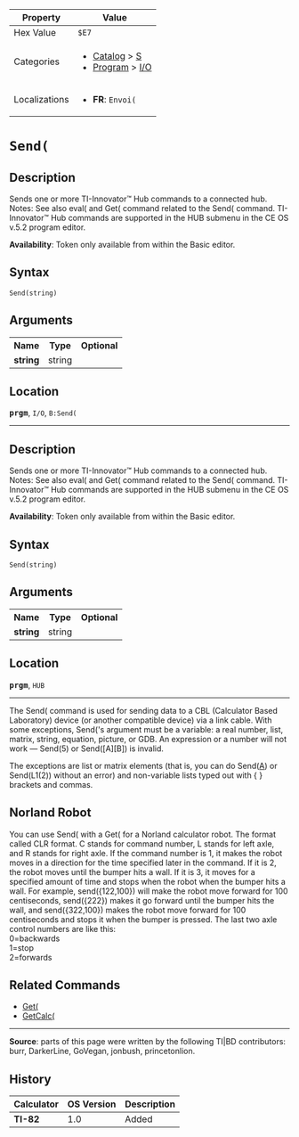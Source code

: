 | Property      | Value |
|---------------|-------|
| Hex Value     | `$E7`|
| Categories    | <ul><li>[Catalog](<../categories/Catalog.md>) > [S](<../categories/Catalog.md#S>)</li><li>[Program](<../categories/Program.md>) > [I/O](<../categories/Program.md#I/O>)</li></ul> |
| Localizations | <ul><li><b>FR</b>: `Envoi(`</li></ul> |

# `Send(`

## Description
Sends one or more TI-Innovator™ Hub commands to a connected hub.
Notes:
See also eval( and Get( command related to the Send( command.
TI-Innovator™ Hub commands are supported in the HUB submenu in the CE OS v.5.2 program editor.


<b>Availability</b>: Token only available from within the Basic editor.

## Syntax
`Send(string)`

## Arguments
<table>
<tr><th>Name</th><th>Type</th><th>Optional</th></tr>

<tr><td><b>string</b></td><td>string</td><td></td></tr>

</table>

## Location
<tt><kbd><b>prgm</b></kbd></tt>, `I/O`, `B:Send(`
<hr>

## Description
Sends one or more TI-Innovator™ Hub commands to a connected hub.
Notes:
See also eval( and Get( command related to the Send( command.
TI-Innovator™ Hub commands are supported in the HUB submenu in the CE OS v.5.2 program editor.


<b>Availability</b>: Token only available from within the Basic editor.

## Syntax
`Send(string)`

## Arguments
<table>
<tr><th>Name</th><th>Type</th><th>Optional</th></tr>

<tr><td><b>string</b></td><td>string</td><td></td></tr>

</table>

## Location
<tt><kbd><b>prgm</b></kbd></tt>, `HUB`
<hr>

The Send( command is used for sending data to a CBL (Calculator Based Laboratory) device (or another compatible device) via a link cable. With some exceptions, Send('s argument must be a variable: a real number, list, matrix, string, equation, picture, or GDB. An expression or a number will not work — Send(5) or Send([A][B]) is invalid.

The exceptions are list or matrix elements (that is, you can do Send([A](1,1)) or Send(L1(2)) without an error) and non-variable lists typed out with { } brackets and commas.

## Norland Robot

You can use Send( with a Get( for a Norland calculator robot. The format called CLR format. C stands for command number, L stands for left axle, and R stands for right axle. If the command number is 1, it makes the robot moves in a direction for the time specified later in the command. If it is 2, the robot moves until the bumper hits a wall. If it is 3, it moves for a specified amount of time and stops when the robot when the bumper hits a wall. For example, send({122,100}) will make the robot move forward for 100 centiseconds, send({222}) makes it go forward until the bumper hits the wall, and send({322,100}) makes the robot move forward for 100 centiseconds and stops it when the bumper is pressed. The last two axle control numbers are like this:  
0=backwards  
1=stop  
2=forwards

## Related Commands

*   [Get(](Get\(.md)
*   [GetCalc(](GetCalc\(.md)

* * *

**Source**: parts of this page were written by the following TI|BD contributors: burr, DarkerLine, GoVegan, jonbush, princetonlion.

## History
| Calculator | OS Version | Description |
|------------|------------|-------------|
| <b>TI-82</b> | 1.0 | Added |


